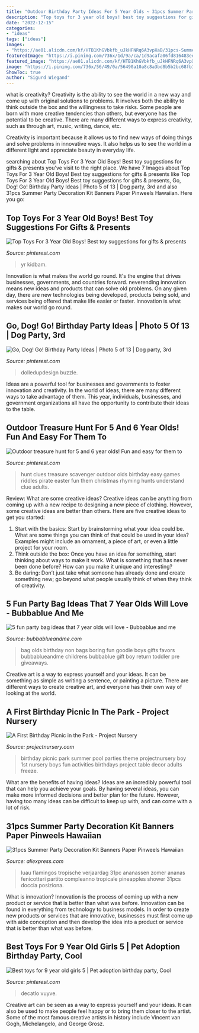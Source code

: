 ```yaml
---
title: "Outdoor Birthday Party Ideas For 5 Year Olds ~ 31pcs Summer Party Decoration Kit Banners Paper Pinweels Hawaiian"
description: "Top toys for 3 year old boys! best toy suggestions for gifts &amp; presents"
date: "2022-12-15"
categories:
- "ideas"
tags: ["ideas"]
images:
- "https://ae01.alicdn.com/kf/HTB1KhGVbkfb_uJkHFNRq6A3vpXaB/31pcs-Summer-Party-Decoration-Kit-Banners-Paper-Pinweels-Hawaiian-Tropical-Flamingo-and-Pineapple-Luau-Birthday-Outdoor.jpg"
featuredImage: "https://i.pinimg.com/736x/1d/9a/ca/1d9acafa06fd816483ee955e7c407fad.jpg"
featured_image: "https://ae01.alicdn.com/kf/HTB1KhGVbkfb_uJkHFNRq6A3vpXaB/31pcs-Summer-Party-Decoration-Kit-Banners-Paper-Pinweels-Hawaiian-Tropical-Flamingo-and-Pineapple-Luau-Birthday-Outdoor.jpg"
image: "https://i.pinimg.com/736x/56/49/0a/56490a10a8c8a3bd8b5b2bc68fb12c3b.jpg"
ShowToc: true
author: "Sigurd Wiegand"
---
```



what is creativity?
Creativity is the ability to see the world in a new way and come up with original solutions to problems. It involves both the ability to think outside the box and the willingness to take risks.
Some people are born with more creative tendencies than others, but everyone has the potential to be creative. There are many different ways to express creativity, such as through art, music, writing, dance, etc.

Creativity is important because it allows us to find new ways of doing things and solve problems in innovative ways. It also helps us to see the world in a different light and appreciate beauty in everyday life.

	

		
searching about Top Toys For 3 Year Old Boys! Best toy suggestions for gifts &amp; presents you've visit to the right place. We have 7 Images about Top Toys For 3 Year Old Boys! Best toy suggestions for gifts &amp; presents like Top Toys For 3 Year Old Boys! Best toy suggestions for gifts &amp; presents, Go, Dog! Go! Birthday Party Ideas | Photo 5 of 13 | Dog party, 3rd and also 31pcs Summer Party Decoration Kit Banners Paper Pinweels Hawaiian. Here you go:
		
    
## Top Toys For 3 Year Old Boys! Best Toy Suggestions For Gifts &amp; Presents

<img loading=lazy src="https://i.pinimg.com/736x/1d/9a/ca/1d9acafa06fd816483ee955e7c407fad.jpg" onerror="this.onerror=null;this.src='https://tse3.mm.bing.net/th?id=OIP.Swo3l0i7A3bubDmMC3-mzQHaPH&amp;pid=15.1';" alt="Top Toys For 3 Year Old Boys! Best toy suggestions for gifts &amp; presents">

_Source: pinterest.com_

>yr kidbam. 

	

Innovation is what makes the world go round. It's the engine that drives businesses, governments, and countries forward. neverending innovation means new ideas and products that can solve old problems. On any given day, there are new technologies being developed, products being sold, and services being offered that make life easier or faster. Innovation is what makes our world go round.

    
## Go, Dog! Go! Birthday Party Ideas | Photo 5 Of 13 | Dog Party, 3rd

<img loading=lazy src="https://i.pinimg.com/originals/35/86/de/3586de976995e267108e5343c002d4f9.jpg" onerror="this.onerror=null;this.src='https://tse4.mm.bing.net/th?id=OIP.dQf7gnFcig7bNBdATNJYBAHaE7&amp;pid=15.1';" alt="Go, Dog! Go! Birthday Party Ideas | Photo 5 of 13 | Dog party, 3rd">

_Source: pinterest.com_

>dolledupdesign buzzle. 

	

Ideas are a powerful tool for businesses and governments to foster innovation and creativity. In the world of ideas, there are many different ways to take advantage of them. This year, individuals, businesses, and government organizations all have the opportunity to contribute their ideas to the table.

    
## Outdoor Treasure Hunt For 5 And 6 Year Olds! Fun And Easy For Them To

<img loading=lazy src="https://i.pinimg.com/736x/a4/ee/89/a4ee898d73216b7b0ed20fb5adae1247--scavenger-hunt-clues-outdoor-outdoor-treasure-hunt-clues.jpg?b=t" onerror="this.onerror=null;this.src='https://tse1.mm.bing.net/th?id=OIP.LwRavG7IiJEstjOZ6Ex2MwHaMy&amp;pid=15.1';" alt="Outdoor treasure hunt for 5 and 6 year olds! Fun and easy for them to">

_Source: pinterest.com_

>hunt clues treasure scavenger outdoor olds birthday easy games riddles pirate easter fun them christmas rhyming hunts understand clue adults. 

	

Review: What are some creative ideas?
Creative ideas can be anything from coming up with a new recipe to designing a new piece of clothing. However, some creative ideas are better than others. Here are five creative ideas to get you started: 
1. Start with the basics: Start by brainstorming what your idea could be. What are some things you can think of that could be used in your idea? Examples might include an ornament, a piece of art, or even a little project for your room. 
2. Think outside the box: Once you have an idea for something, start thinking about ways to make it work. What is something that has never been done before? How can you make it unique and interesting? 
3. Be daring: Don’t just take what someone has already done and create something new; go beyond what people usually think of when they think of creativity.

    
## 5 Fun Party Bag Ideas That 7 Year Olds Will Love - Bubbablue And Me

<img loading=lazy src="https://bubbablueandme.com/wp-content/uploads/2016/01/5-non-boring-party-bag-ideas-for-kids-Bubbablue-and-me.jpg" onerror="this.onerror=null;this.src='https://tse2.mm.bing.net/th?id=OIP.gkiNpsQM48hHWf9NdWsl7wHaKo&amp;pid=15.1';" alt="5 fun party bag ideas that 7 year olds will love - Bubbablue and me">

_Source: bubbablueandme.com_

>bag olds birthday non bags boring fun goodie boys gifts favors bubbablueandme childrens bubbablue gift boy return toddler pre giveaways. 

	

Creative art is a way to express yourself and your ideas. It can be something as simple as writing a sentence, or painting a picture. There are different ways to create creative art, and everyone has their own way of looking at the world.

    
## A First Birthday Picnic In The Park - Project Nursery

<img loading=lazy src="https://projectnursery.com/wp-content/uploads/2016/04/Brodys-Birthday-Picnic-71.jpg" onerror="this.onerror=null;this.src='https://tse3.mm.bing.net/th?id=OIP.259LtxgKYDBbNrhkyA-23QHaLG&amp;pid=15.1';" alt="A First Birthday Picnic in the Park - Project Nursery">

_Source: projectnursery.com_

>birthday picnic park summer pool parties theme projectnursery boy 1st nursery boys fun activities birthdays project table decor adults freeze. 

	

What are the benefits of having ideas?
Ideas are an incredibly powerful tool that can help you achieve your goals. By having several ideas, you can make more informed decisions and better plan for the future. However, having too many ideas can be difficult to keep up with, and can come with a lot of risk.

    
## 31pcs Summer Party Decoration Kit Banners Paper Pinweels Hawaiian

<img loading=lazy src="https://ae01.alicdn.com/kf/HTB1KhGVbkfb_uJkHFNRq6A3vpXaB/31pcs-Summer-Party-Decoration-Kit-Banners-Paper-Pinweels-Hawaiian-Tropical-Flamingo-and-Pineapple-Luau-Birthday-Outdoor.jpg" onerror="this.onerror=null;this.src='https://tse3.mm.bing.net/th?id=OIP.qAM-zY8PQR2e4u39AGDLvQHaHa&amp;pid=15.1';" alt="31pcs Summer Party Decoration Kit Banners Paper Pinweels Hawaiian">

_Source: aliexpress.com_

>luau flamingos tropische verjaardag 31pc ananassen zomer ananas fenicotteri partito compleanno tropicale pineapples shower 31pcs doccia posiziona. 

	

What is innovation?
Innovation is the process of coming up with a new product or service that is better than what was before. Innovation can be found in everything from technology to business models. In order to create new products or services that are innovative, businesses must first come up with aide conception and then develop the idea into a product or service that is better than what was before.

    
## Best Toys For 9 Year Old Girls 5 | Pet Adoption Birthday Party, Cool

<img loading=lazy src="https://i.pinimg.com/736x/56/49/0a/56490a10a8c8a3bd8b5b2bc68fb12c3b.jpg" onerror="this.onerror=null;this.src='https://tse2.mm.bing.net/th?id=OIP.-t6EfvgF9IUbT-WCg6hW2wHaPj&amp;pid=15.1';" alt="Best toys for 9 year old girls 5 | Pet adoption birthday party, Cool">

_Source: pinterest.com_

>decatlo vuyve. 

	

Creative art can be seen as a way to express yourself and your ideas. It can also be used to make people feel happy or to bring them closer to the artist. Some of the most famous creative artists in history include Vincent van Gogh, Michelangelo, and George Grosz.

